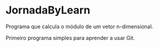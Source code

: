 # JornadaByLearn
Programa que calcula o módulo de um vetor n-dimensional.

Primeiro programa simples para aprender a usar Git.
